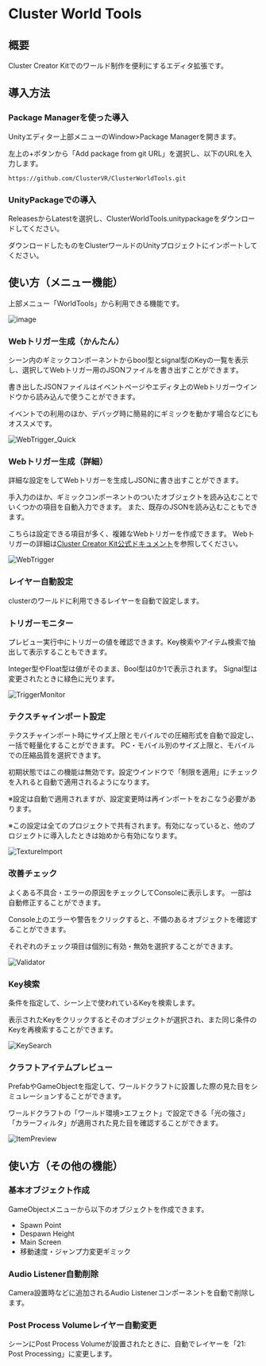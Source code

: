 # Cluster World Tools
## 概要
Cluster Creator Kitでのワールド制作を便利にするエディタ拡張です。

## 導入方法
### Package Managerを使った導入
Unityエディター上部メニューのWindow>Package Managerを開きます。

左上の+ボタンから「Add package from git URL」を選択し、以下のURLを入力します。
```
https://github.com/ClusterVR/ClusterWorldTools.git
```

### UnityPackageでの導入
ReleasesからLatestを選択し、ClusterWorldTools.unitypackageをダウンロードしてください。

ダウンロードしたものをClusterワールドのUnityプロジェクトにインポートしてください。

## 使い方（メニュー機能）
上部メニュー「WorldTools」から利用できる機能です。

![image](Images/Menu.png)

### Webトリガー生成（かんたん）
シーン内のギミックコンポーネントからbool型とsignal型のKeyの一覧を表示し、選択してWebトリガー用のJSONファイルを書き出すことができます。

書き出したJSONファイルはイベントページやエディタ上のWebトリガーウインドウから読み込んで使うことができます。

イベントでの利用のほか、デバッグ時に簡易的にギミックを動かす場合などにもオススメです。

![WebTrigger_Quick](Images/WebTriggerGeneratorQuick.png)

### Webトリガー生成（詳細）
詳細な設定をしてWebトリガーを生成しJSONに書き出すことができます。

手入力のほか、ギミックコンポーネントのついたオブジェクトを読み込むことでいくつかの項目を自動入力できます。
また、既存のJSONを読み込むこともできます。

こちらは設定できる項目が多く、複雑なWebトリガーを作成できます。
Webトリガーの詳細は[Cluster Creator Kit公式ドキュメント](https://docs.cluster.mu/creatorkit/event/web-trigger/)を参照してください。

![WebTrigger](Images/WebTriggerGenerator.png)

### レイヤー自動設定
clusterのワールドに利用できるレイヤーを自動で設定します。

### トリガーモニター
プレビュー実行中にトリガーの値を確認できます。Key検索やアイテム検索で抽出して表示することもできます。

Integer型やFloat型は値がそのまま、Bool型は0か1で表示されます。
Signal型は変更されたときに緑色に光ります。

![TriggerMonitor](Images/StateMonitor.png)

### テクスチャインポート設定
テクスチャインポート時にサイズ上限とモバイルでの圧縮形式を自動で設定し、一括で軽量化することができます。
PC・モバイル別のサイズ上限と、モバイルでの圧縮品質を選択できます。

初期状態ではこの機能は無効です。設定ウインドウで「制限を適用」にチェックを入れると自動で適用されるようになります。

※設定は自動で適用されますが、設定変更時は再インポートをおこなう必要があります。

※この設定は全てのプロジェクトで共有されます。有効になっていると、他のプロジェクトに導入したときは始めから有効になります。

![TextureImport](Images/TextureImporter.png)

### 改善チェック
よくある不具合・エラーの原因をチェックしてConsoleに表示します。 一部は自動修正することができます。

Console上のエラーや警告をクリックすると、不備のあるオブジェクトを確認することができます。

それぞれのチェック項目は個別に有効・無効を選択することができます。

![Validator](Images/Validator.png)

### Key検索
条件を指定して、シーン上で使われているKeyを検索します。

表示されたKeyをクリックするとそのオブジェクトが選択され、また同じ条件のKeyを再検索することができます。

![KeySearch](Images/KeySearch.png)

### クラフトアイテムプレビュー
PrefabやGameObjectを指定して、ワールドクラフトに設置した際の見た目をシミュレーションすることができます。

ワールドクラフトの「ワールド環境>エフェクト」で設定できる「光の強さ」「カラーフィルタ」が適用された見た目を確認することができます。

![ItemPreview](Images/KeySearch.png)

## 使い方（その他の機能）

### 基本オブジェクト作成
GameObjectメニューから以下のオブジェクトを作成できます。
- Spawn Point
- Despawn Height
- Main Screen
- 移動速度・ジャンプ力変更ギミック

### Audio Listener自動削除
Camera設置時などに追加されるAudio Listenerコンポーネントを自動で削除します。

### Post Process Volumeレイヤー自動変更
シーンにPost Process Volumeが設置されたときに、自動でレイヤーを「21: Post Processing」に変更します。

